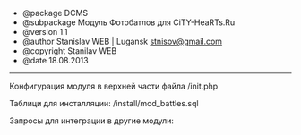 ﻿ * @package DCMS
 * @subpackage Модуль Фотобатлов для CiTY-HeaRTs.Ru
 * @version 1.1
 * @author Stanislav WEB | Lugansk <stnisov@gmail.com>
 * @copyright Stanilav WEB
 * @date 18.08.2013
 ---------------------------------------------------------------
 Конфигурация модуля в верхней части файла /init.php

 Таблици для инсталляции: /install/mod_battles.sql
 
 Запросы для интеграции в другие модули:



  
 
 